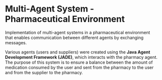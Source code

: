 # Multi-Agent System - Pharmaceutical Environment

Implementation of multi-agent systems in a pharmaceutical environment that enables communication between different agents by exchanging messages.

Various agents (users and suppliers) were created using the <b>Java Agent Development Framework (JADE)</b>, which interacts with the pharmacy agent. The purpose of this system is to ensure a balance between the amount of medication consumed by the user and sent from the pharmacy to the user and from the supplier to the pharmacy.
